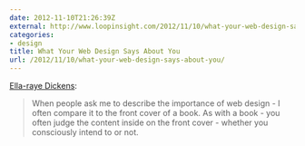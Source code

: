 ```yaml
---
date: 2012-11-10T21:26:39Z
external: http://www.loopinsight.com/2012/11/10/what-your-web-design-says-about-you/
categories:
- design
title: What Your Web Design Says About You
url: /2012/11/10/what-your-web-design-says-about-you/
---
```


[Ella-raye Dickens](http://www.loopinsight.com/2012/11/10/what-your-web-design-says-about-you/):

> When people ask me to describe the importance of web design - I often compare it to the front cover of a book. As with a book - you often judge the content inside on the front cover - whether you consciously intend to or not.
